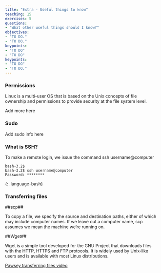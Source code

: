 ```yaml
---
title: "Extra - Useful things to know"
teaching: 15
exercises: 5
questions:
- "What other useful things should I know?"
objectives:
- "TO DO."
- "TO DO."
keypoints:
- "TO DO"
- "TO DO"
keypoints:
- "TO DO"
- "TO DO."
---
```

### Permissions
Linux is a multi-user OS that is based on the Unix concepts of file ownership and permissions to provide security at the file system level.

Add more here
 
### Sudo

Add sudo info here

### What is SSH?

To make a remote login, we issue the command ssh username@computer 

~~~
bash-3.2$ 
bash-3.2$ ssh username@computer
Password: ********
~~~
{: .language-bash}



### Transferring files

##scp##

To copy a file, we specify the source and destination paths, either of which may include computer names. If we leave out a computer name, scp assumes we mean the machine we’re running on.

##Wget##

Wget is a simple tool developed for the GNU Project that downloads files with the HTTP, HTTPS and FTP protocols. It is widely used by Unix-like users and is available with most Linux distributions.

[Pawsey transferring files video](https://youtu.be/3drzw-4aZTg)


